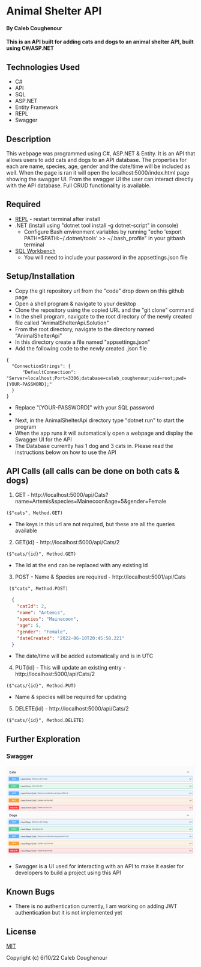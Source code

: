 # Animal Shelter API

#### By Caleb Coughenour

#### This is an API built for adding cats and dogs to an animal shelter API, built using C#/ASP.NET

## Technologies Used

* C#
* API
* SQL
* ASP.NET
* Entity Framework
* REPL
* Swagger

## Description

 This webpage was programmed using C#, ASP.NET & Entity. It is an API that allows users to add cats and dogs to an API database. The properties for each are name, species, age, gender and the date/time will be included as well. When the page is ran it will open the localhost:5000/index.html page showing the swagger UI. From the swagger UI the user can interact directly with the API database. Full CRUD functionality is available.

 ## Required

* [REPL](https://dotnet.microsoft.com/en-us/download/dotnet/thank-you/sdk-5.0.401-windows-x64-installer) - restart terminal after install
* .NET (install using "dotnet tool install -g dotnet-script" in console)
    - Configure Bash environment variables by running "echo 'export PATH=$PATH:~/.dotnet/tools' >> ~/.bash_profile" in your gitbash terminal
* [SQL Workbench](https://downloads.mysql.com/archives/get/p/25/file/mysql-installer-web-community-8.0.19.0.msi)
    - You will need to include your password in the appsettings.json file

## Setup/Installation

* Copy the git repository url from the "code" drop down on this github page
* Open a shell program & navigate to your desktop
* Clone the repository using the copied URL and the "git clone" command
* In the shell program, navigate to the root directory of the newly created file called "AnimalShelterApi.Solution"
* From the root directory, navigate to the directory named "AnimalShelterApi"
* In this directory create a file named "appsettings.json"
* Add the following code to the newly created .json file
```
{
  "ConnectionStrings": {
      "DefaultConnection": "Server=localhost;Port=3306;database=caleb_coughenour;uid=root;pwd=[YOUR-PASSWORD];"
  }
}
```
* Replace "[YOUR-PASSWORD]" with your SQL password
* 
* Next, in the AnimalShelterApi directory type "dotnet run" to start the program
* When the app runs it will automatically open a webpage and display the Swagger UI for the API
* The Database currently has 1 dog and 3 cats in. Please read the instructions below on how to use the API

 ## API Calls (all calls can be done on both cats & dogs)

  1. GET - http://localhost:5000/api/Cats?name=Artemis&species=Mainecoon&age=5&gender=Female
 ```
 ($"cats", Method.GET)
 ```
  * The keys in this url are not required, but these are all the queries available

 2. GET{id} - http://localhost:5000/api/Cats/2
 ```
 ($"cats/{id}", Method.GET)
 ```
  * The Id at the end can be replaced with any existing Id

 3. POST - Name & Species are required - http://localhost:5001/api/Cats
```
 ($"cats", Method.POST)
```
```json
  {
    "catId": 2,
    "name": "Artemis",
    "species": "Mainecoon",
    "age": 5,
    "gender": "Female",
    "dateCreated": "2022-06-10T20:45:58.221"
  }
```
  * The date/time will be added automatically and is in UTC

  4. PUT{id} - This will update an existing entry - http://localhost:5000/api/Cats/2
  ```
  ($"cats/{id}", Method.PUT)
  ```
  * Name & species will be required for updating 

  5. DELETE{id} - http://localhost:5000/api/Cats/2
  ```
  ($"cats/{id}", Method.DELETE)
  ```
## Further Exploration
### Swagger
  ![Swagger UI](AnimalShelterApi/wwwroot/img/SwaggerUI.png)

* Swagger is a UI used for interacting with an API to make it easier for developers to build a project using this API

## Known Bugs

* There is no authentication currently, I am working on adding JWT authentication but it is not implemented yet

## License

[MIT](LICENSE)

Copyright (c) 6/10/22 Caleb Coughenour